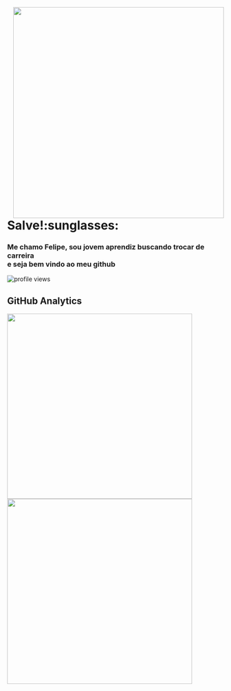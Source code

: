<img align="right" height = "490em" src = "https://raw.githubusercontent.com/gist/felipe-a-rios/265c645724b62f7ad977ebb7568bbc94/raw/8d290e8ff6157939187eaa8989f28d2bc41a5d15/githubcard.svg" />
<h1>Salve!:sunglasses: </h1>
<h3>    Me chamo Felipe, sou jovem aprendiz buscando trocar de carreira<br> e seja bem vindo ao meu github  </h3>

<p align='left' >   <img src="https://komarev.com/ghpvc/?username=felipe-a-rios&color=red" alt="profile views" />      </p>

##  GitHub Analytics  

<p align="left "    >
 <img width="430em" src="https://github-readme-stats.vercel.app/api?username=felipe-a-rios&show_icons=true&theme=radical">
 <img width="430em"       src="https://github-readme-stats.vercel.app/api/top-langs/?username=felipe-a-rios&layout=compact&show_icons=true&theme=radical"                        >  


</p >
